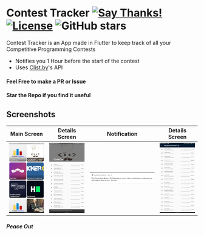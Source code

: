 # Contest Tracker [![Say Thanks!](https://img.shields.io/badge/Say%20Thanks-!-1EAEDB.svg)](https://saythanks.io/to/techysrthk%40gmail.com) [![License](https://img.shields.io/badge/license-MIT-orange.svg)](https://github.com/srthkpthk/contest_tracker/blob/master/LICENSE) ![GitHub stars](https://img.shields.io/github/stars/srthkpthk/contest_tracker)

Contest Tracker is an App made in Flutter to keep track of all your Competitive Programming Contests 

- Notifies you 1 Hour before the start of the contest
- Uses [Clist.by](https://clist.by/)'s API

 #### Feel Free to make a PR or Issue
 
 
 #### Star the Repo if you find it useful 
## Screenshots
 Main Screen                |    Details Screen         | Notification              |      Details Screen       |
 :-------------------------:|:-------------------------:|:-------------------------:|:-------------------------:|
 ![](https://github.com/srthkpthk/contest_tracker/blob/master/screenshots/main_page.jpg)|![](https://github.com/srthkpthk/contest_tracker/blob/master/screenshots/details_page.jpg)|![](https://github.com/srthkpthk/contest_tracker/blob/master/screenshots/notification.png)|![](https://github.com/srthkpthk/contest_tracker/blob/master/screenshots/details_page_1.jpg)
 
 
 
 ##### Peace Out

